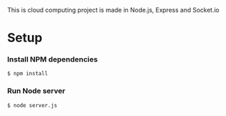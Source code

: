 This is cloud computing project is made in Node.js, Express and Socket.io

# Setup

### Install NPM dependencies

```
$ npm install
```

### Run Node server

```
$ node server.js
```